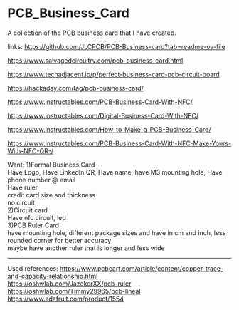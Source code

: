 # PCB_Business_Card
A collection of the PCB business card that I have created.


links:
https://github.com/JLCPCB/PCB-Business-card?tab=readme-ov-file

https://www.salvagedcircuitry.com/pcb-business-card.html

https://www.techadjacent.io/p/perfect-business-card-pcb-circuit-board

https://hackaday.com/tag/pcb-business-card/

https://www.instructables.com/PCB-Business-Card-With-NFC/

https://www.instructables.com/Digital-Business-Card-With-NFC/

https://www.instructables.com/How-to-Make-a-PCB-Business-Card/

https://www.instructables.com/PCB-Business-Card-With-NFC-Make-Yours-With-NFC-QR-/

Want:
1)Formal Business Card <br>
Have Logo, Have LinkedIn QR, Have name, have M3 mounting hole, Have phone number @ email <br>
Have ruler<br>credit card size and thickness <br>
no circuit
<br>
2)Circuit card<br>
Have nfc circuit, led<br>
3)PCB Ruler Card<br>
have mounting hole, different package sizes and have in cm and inch, less rounded corner for better accuracy<br>
maybe have another ruler that is longer and less wide

---
Used references:
https://www.pcbcart.com/article/content/copper-trace-and-capacity-relationship.html
<br>
https://oshwlab.com/JazekerXX/pcb-ruler
<br>
https://oshwlab.com/Timmy29965/pcb-lineal
<br>
https://www.adafruit.com/product/1554

